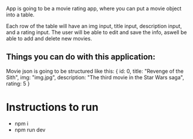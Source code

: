 App is going to be a movie rating app, where you can put a movie object into a table.

Each row of the table will have an img input, title input, description input, and a rating input.
The user will be able to edit and save the info, aswell be able to add and delete new movies.

Things you can do with this application:
-
Movie json is going to be structured like this: 
{
    id: 0,
    title: "Revenge of the Sith",
    img: "img.jpg",
    description: "The third movie in the Star Wars saga",
    rating: 5
}


# Instructions to run

- npm i
- npm run dev